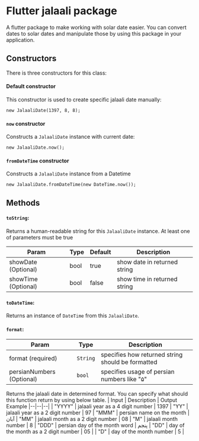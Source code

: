 # Flutter jalaali package
A flutter package to make working with solar date easier. You can convert dates to solar dates and manipulate those by using this package in your application.
## Constructors

There is three constructors for this class:

#### Default constructor

This constructor is used to create specific jalaali date manually:

    new JalaaliDate(1397, 8, 8);

#### `now` constructor

Constructs a `JalaaliDate` instance with current date:

    new JalaaliDate.now();

#### `fromDateTime` constructor

Constructs a `JalaaliDate` instance from a Datetime

    new JalaaliDate.fromDateTime(new DateTime.now());

## Methods
#### `toString`:

Returns a human-readable string for this `JalaaliDate` instance. At least one of parameters must be true

| Param | Type | Default | Description |
|--|--|--|---|
| showDate (Optional) | bool | true | show date in returned string |	
| showTime (Optional) | bool | false | show time in returned string |
#### `toDateTime`:
Returns an instance of `DateTime` from this `JalaaliDate`.
#### `format`:
| Param | Type | Description |
|--|--|--|
| format (required) | `String` | specifies how returned string should be formatted |
| persianNumbers (Optional) | `bool` | specifies usage of persian numbers like "۵"
Returns the jalaali date in determined format. You can specify what should this function return by using below table.
| Input | Description | Output Example 
|--|--|--|
| "YYYY" | jalaali year as a 4 digit number | 1397 
| "YY" | jalaali year as a 2 digit number | 97 
| "MMM" | persian name on the month | آبان 
| "MM" | jalaali month as a 2 digit number | 08 
| "M" | jalaali month number | 8 
| "DDD" | persian day of the month word | پنجم 
| "DD" | day of the month as a 2 digit number | 05 |
| "D" | day of the month number | 5 |